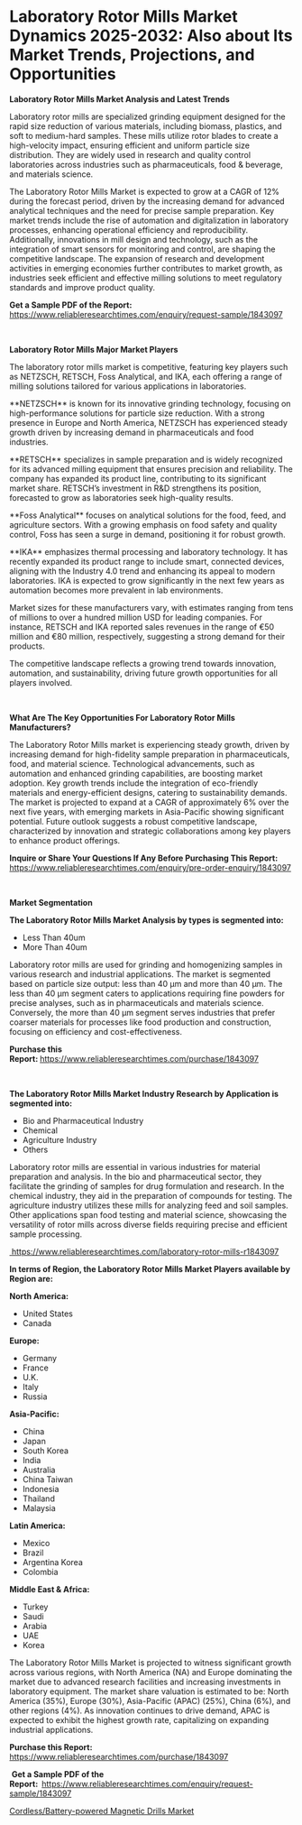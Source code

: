 <p><h1>Laboratory Rotor Mills Market Dynamics 2025-2032: Also about Its Market Trends, Projections, and Opportunities</h1></p><p><strong>Laboratory Rotor Mills Market Analysis and Latest Trends</strong></p>
<p><p>Laboratory rotor mills are specialized grinding equipment designed for the rapid size reduction of various materials, including biomass, plastics, and soft to medium-hard samples. These mills utilize rotor blades to create a high-velocity impact, ensuring efficient and uniform particle size distribution. They are widely used in research and quality control laboratories across industries such as pharmaceuticals, food & beverage, and materials science.</p><p>The Laboratory Rotor Mills Market is expected to grow at a CAGR of 12% during the forecast period, driven by the increasing demand for advanced analytical techniques and the need for precise sample preparation. Key market trends include the rise of automation and digitalization in laboratory processes, enhancing operational efficiency and reproducibility. Additionally, innovations in mill design and technology, such as the integration of smart sensors for monitoring and control, are shaping the competitive landscape. The expansion of research and development activities in emerging economies further contributes to market growth, as industries seek efficient and effective milling solutions to meet regulatory standards and improve product quality.</p></p>
<p><strong>Get a Sample PDF of the Report:&nbsp;</strong> <a href="https://www.reliableresearchtimes.com/enquiry/request-sample/1843097?utm_campaign=3190&utm_medium=2&utm_source=Github&utm_content=ia&utm_term=26032025&utm_id=laboratory-rotor-mills">https://www.reliableresearchtimes.com/enquiry/request-sample/1843097</a></p>
<p>&nbsp;</p>
<p><strong>Laboratory Rotor Mills Major Market Players</strong></p>
<p><p>The laboratory rotor mills market is competitive, featuring key players such as NETZSCH, RETSCH, Foss Analytical, and IKA, each offering a range of milling solutions tailored for various applications in laboratories.</p><p>**NETZSCH** is known for its innovative grinding technology, focusing on high-performance solutions for particle size reduction. With a strong presence in Europe and North America, NETZSCH has experienced steady growth driven by increasing demand in pharmaceuticals and food industries.</p><p>**RETSCH** specializes in sample preparation and is widely recognized for its advanced milling equipment that ensures precision and reliability. The company has expanded its product line, contributing to its significant market share. RETSCH’s investment in R&D strengthens its position, forecasted to grow as laboratories seek high-quality results.</p><p>**Foss Analytical** focuses on analytical solutions for the food, feed, and agriculture sectors. With a growing emphasis on food safety and quality control, Foss has seen a surge in demand, positioning it for robust growth. </p><p>**IKA** emphasizes thermal processing and laboratory technology. It has recently expanded its product range to include smart, connected devices, aligning with the Industry 4.0 trend and enhancing its appeal to modern laboratories. IKA is expected to grow significantly in the next few years as automation becomes more prevalent in lab environments.</p><p>Market sizes for these manufacturers vary, with estimates ranging from tens of millions to over a hundred million USD for leading companies. For instance, RETSCH and IKA reported sales revenues in the range of €50 million and €80 million, respectively, suggesting a strong demand for their products.</p><p>The competitive landscape reflects a growing trend towards innovation, automation, and sustainability, driving future growth opportunities for all players involved.</p></p>
<p>&nbsp;</p>
<p><strong>What Are The Key Opportunities For Laboratory Rotor Mills Manufacturers?</strong></p>
<p><p>The Laboratory Rotor Mills market is experiencing steady growth, driven by increasing demand for high-fidelity sample preparation in pharmaceuticals, food, and material science. Technological advancements, such as automation and enhanced grinding capabilities, are boosting market adoption. Key growth trends include the integration of eco-friendly materials and energy-efficient designs, catering to sustainability demands. The market is projected to expand at a CAGR of approximately 6% over the next five years, with emerging markets in Asia-Pacific showing significant potential. Future outlook suggests a robust competitive landscape, characterized by innovation and strategic collaborations among key players to enhance product offerings.</p></p>
<p><strong>Inquire or Share Your Questions If Any Before Purchasing This Report:</strong> <a href="https://www.reliableresearchtimes.com/enquiry/pre-order-enquiry/1843097?utm_campaign=3190&utm_medium=2&utm_source=Github&utm_content=ia&utm_term=26032025&utm_id=laboratory-rotor-mills">https://www.reliableresearchtimes.com/enquiry/pre-order-enquiry/1843097</a></p>
<p>&nbsp;</p>
<p><strong>Market Segmentation</strong></p>
<p><strong>The Laboratory Rotor Mills Market Analysis by types is segmented into:</strong></p>
<p><ul><li>Less Than 40um</li><li>More Than 40um</li></ul></p>
<p><p>Laboratory rotor mills are used for grinding and homogenizing samples in various research and industrial applications. The market is segmented based on particle size output: less than 40 µm and more than 40 µm. The less than 40 µm segment caters to applications requiring fine powders for precise analyses, such as in pharmaceuticals and materials science. Conversely, the more than 40 µm segment serves industries that prefer coarser materials for processes like food production and construction, focusing on efficiency and cost-effectiveness.</p></p>
<p><strong>Purchase this Report:&nbsp;</strong><a href="https://www.reliableresearchtimes.com/purchase/1843097?utm_campaign=3190&utm_medium=2&utm_source=Github&utm_content=ia&utm_term=26032025&utm_id=laboratory-rotor-mills">https://www.reliableresearchtimes.com/purchase/1843097</a></p>
<p>&nbsp;</p>
<p><strong>The Laboratory Rotor Mills Market Industry Research by Application is segmented into:</strong></p>
<p><ul><li>Bio and Pharmaceutical Industry</li><li>Chemical</li><li>Agriculture Industry</li><li>Others</li></ul></p>
<p><p>Laboratory rotor mills are essential in various industries for material preparation and analysis. In the bio and pharmaceutical sector, they facilitate the grinding of samples for drug formulation and research. In the chemical industry, they aid in the preparation of compounds for testing. The agriculture industry utilizes these mills for analyzing feed and soil samples. Other applications span food testing and material science, showcasing the versatility of rotor mills across diverse fields requiring precise and efficient sample processing.</p></p>
<p><a href="https://www.reliableresearchtimes.com/laboratory-rotor-mills-r1843097?utm_campaign=3190&utm_medium=2&utm_source=Github&utm_content=ia&utm_term=26032025&utm_id=laboratory-rotor-mills">&nbsp;https://www.reliableresearchtimes.com/laboratory-rotor-mills-r1843097</a></p>
<p><strong>In terms of Region, the Laboratory Rotor Mills Market Players available by Region are:</strong></p>
<p>
    <p> <strong> North America: </strong>
        <ul>
            <li>United States</li>
            <li>Canada</li>
        </ul>
        </p> 
    <p> <strong> Europe: </strong>
        <ul>
            <li>Germany</li>
            <li>France</li>
            <li>U.K.</li>
            <li>Italy</li>
            <li>Russia</li>
        </ul>
        </p> 
    <p> <strong> Asia-Pacific: </strong>
        <ul>
            <li>China</li>
            <li>Japan</li>
            <li>South Korea</li>
            <li>India</li>
            <li>Australia</li>
            <li>China Taiwan</li>
            <li>Indonesia</li>
            <li>Thailand</li>
            <li>Malaysia</li>
        </ul>
        </p> 
    <p> <strong> Latin America: </strong>
        <ul>
            <li>Mexico</li>
            <li>Brazil</li>
            <li>Argentina Korea</li>
            <li>Colombia</li>
        </ul>
        </p> 
    <p> <strong> Middle East & Africa: </strong>
        <ul>
            <li>Turkey</li>
            <li>Saudi</li>
            <li>Arabia</li>
            <li>UAE</li>
            <li>Korea</li>
        </ul>
    </p>
    </p>
<p><p>The Laboratory Rotor Mills Market is projected to witness significant growth across various regions, with North America (NA) and Europe dominating the market due to advanced research facilities and increasing investments in laboratory equipment. The market share valuation is estimated to be: North America (35%), Europe (30%), Asia-Pacific (APAC) (25%), China (6%), and other regions (4%). As innovation continues to drive demand, APAC is expected to exhibit the highest growth rate, capitalizing on expanding industrial applications.</p></p>
<p><strong>Purchase this Report: </strong><a href="https://www.reliableresearchtimes.com/purchase/1843097?utm_campaign=3190&utm_medium=2&utm_source=Github&utm_content=ia&utm_term=26032025&utm_id=laboratory-rotor-mills">https://www.reliableresearchtimes.com/purchase/1843097</a></p>
<p>&nbsp;<strong>Get a Sample PDF of the Report:&nbsp;&nbsp;</strong><a href="https://www.reliableresearchtimes.com/enquiry/request-sample/1843097?utm_campaign=3190&utm_medium=2&utm_source=Github&utm_content=ia&utm_term=26032025&utm_id=laboratory-rotor-mills">https://www.reliableresearchtimes.com/enquiry/request-sample/1843097</a></p>
<p><strong></strong></p>
<p><p><a href="https://github.com/shewlisapsai/Market-Research-Report-List-1/blob/main/cordlessbattery-powered-magnetic-drills-market.md?utm_campaign=3190&utm_medium=2&utm_source=Github&utm_content=ia&utm_term=26032025&utm_id=laboratory-rotor-mills">Cordless/Battery-powered Magnetic Drills Market</a></p></p>